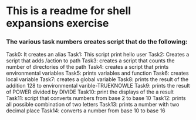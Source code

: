 # This is a readme for shell expansions exercise
### The various task numbers creates script that do the following:
Task0: It creates an alias
Task1: This script print hello user
Task2: Creates a script that adds /action to path
Task3: creates a script that counts the number of directories of the path
Task4: creates a script that prints environmental variables
Task5: prints variables and function
Task6: creates local variable
Task7: creates a global variable
Task8: prints the result of the addition 128 to environmental varible-TRUEKNOWLE
Task9: prints the result of POWER divided by DIVIDE
Task10: print the displays of the a result
Task11: script that converts numbers from base 2 to base 10
Task12: prints all possible combination of two letters
Task13: prints a number with two decimal place
Task14: converts a number from base 10 to base 16
